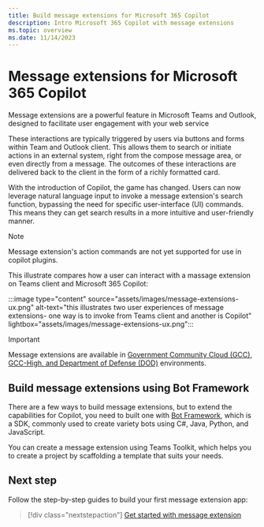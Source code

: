 ```yaml
---
title: Build message extensions for Microsoft 365 Copilot
description: Intro Microsoft 365 Copilot with message extensions
ms.topic: overview
ms.date: 11/14/2023
---
```


# Message extensions for Microsoft 365 Copilot

Message extensions are a powerful feature in Microsoft Teams and Outlook, designed to facilitate user engagement with your web service

These interactions are typically triggered by users via buttons and forms within Team and Outlook client. This allows them to search or initiate actions in an external system, right from the compose message area, or even directly from a message. The outcomes of these interactions are delivered back to the client in the form of a richly formatted card.

With the introduction of Copilot, the game has changed. Users can now leverage natural language input to invoke a message extension's search function, bypassing the need for specific user-interface (UI) commands. This means they can get search results in a more intuitive and user-friendly manner.

> [!NOTE]
> Message extension's action commands are not yet supported for use in copilot plugins. 

This illustrate compares how a user can interact with a massage extension on Teams client and Microsoft 365 Copilot:

:::image type="content" source="assets/images/message-extensions-ux.png" alt-text="this illustrates two user experiences of message extensions- one way is to invoke from Teams client and another is Copilot" lightbox="assets/images/message-extensions-ux.png":::

> [!IMPORTANT]
> Message extensions are available in [Government Community Cloud (GCC), GCC-High, and Department of Defense (DOD)](/microsoftteams/platform/concepts/app-fundamentals-overview.md#government-community-cloud?context=/microsoft-365-copilot/extensibility/context) environments.

## Build message extensions using Bot Framework

There are a few ways to build message extensions, but to extend the capabilities for Copilot, you need to built one with [Bot Framework](https://dev.botframework.com/), which is a SDK, commonly used to create variety bots using C#, Java, Python, and JavaScript.

You can create a message extension using Teams Toolkit, which helps you to create a project by scaffolding a template that suits your needs.

## Next step

Follow the step-by-step guides to build your first message extension app:

> [!div class="nextstepaction"]
> [Get started with message extension](/microsoftteams/platform/get-started/build-message-extension?context=/microsoft-365-copilot/extensibility/context)

